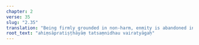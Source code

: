 ```yaml
---
chapter: 2
verse: 35
slug: "2.35"
translation: "Being firmly grounded in non-harm, enmity is abandoned in that presence."
root_text: "ahiṃsāpratiṣṭhāyāṃ tatsaṃnidhau vairatyāgaḥ"
---
```



